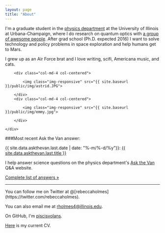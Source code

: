 ```yaml
---
layout: page
title: "About"
---
```


I'm a graduate student in the [physics department](http://physics.illinois.edu/) at the University of Illinois at Urbana-Champaign, where I do research on quantum optics with [a group of awesome people](http://research.physics.illinois.edu/QI/Photonics/). After grad school (Ph.D. expected 2016) I want to solve technology and policy problems in space exploration and help humans get to Mars.

I grew up as an Air Force brat and I love writing, scifi, Americana music, and cats.
<div class="about">
<div class="container">
	<div class="row row-centered">
	
		<div class="col-md-4 col-centered">

			<img class="img-responsive" src="{{ site.baseurl }}/public/img/astrid.JPG">

		</div>
		<div class="col-md-4 col-centered">

			<img class="img-responsive" src="{{ site.baseurl }}/public/img/emmy.jpg">

		</div>
		
	</div>
</div>
</div>

###Most recent Ask the Van answer:</h3>

{{ site.data.askthevan.last.date | date: "%-m/%-d/%y"}}: <a href="{{ site.data.askthevan.last.url }}">{{ site.data.askthevan.last.title }}</a>

I help answer science questions on the physics department's [Ask the Van](http://van.physics.illinois.edu/qa/) Q&A website.

<a href="{{ site.baseurl }}/askthevan">Complete list of answers &raquo;</a>

<hr>
You can follow me on Twitter at @[rebeccaholmes](https://twitter.com/rebeccaholmes).

You can also email me at [rholmes4@illinois.edu](mailto:rholmes4@illinois.edu).

On GitHub, I'm [piscisvolans](https://github.com/piscisvolans).

<a href="{{ site.baseurl }}/public/pdf/webcv_11-15.pdf">Here</a> is my current CV.



